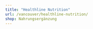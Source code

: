 ```yaml
---
title: "Healthline Nutrition"
url: /vancouver/healthline-nutrition/
shop: Nahrungsergänzung
---
```


